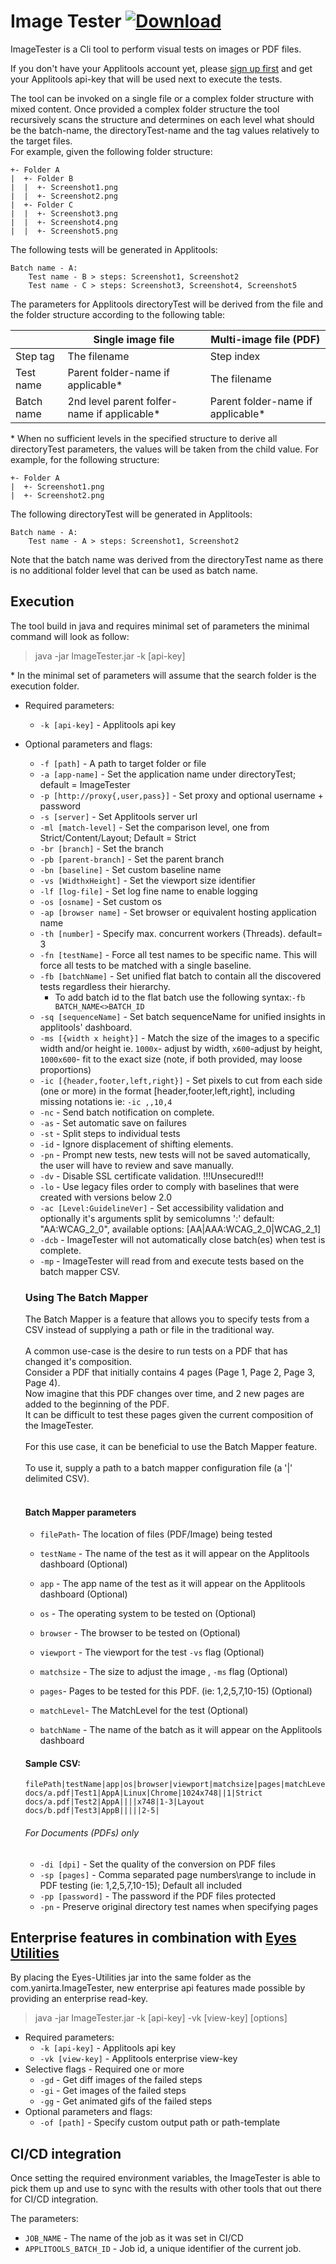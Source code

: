 # Image Tester [ ![Download](https://img.shields.io/github/v/tag/applitools/ImageTester?label=Download&style=plastic) ](https://github.com/applitools/ImageTester/releases/latest)

ImageTester is a Cli tool to perform visual tests on images or PDF files. 

If you don't have your Applitools account yet, 
please [sign up first]("https://applitools.com/sign-up/") 
and get your Applitools api-key that will be used next to execute the tests.

The tool can be invoked on a single file or a complex folder structure with mixed content.
Once provided a complex folder structure the tool recursively scans the structure and determines on each level what should be the batch-name, 
the directoryTest-name and the tag values relatively to the target files.  
For example, given the following folder structure:
```
+- Folder A  
|  +- Folder B
|  |  +- Screenshot1.png
|  |  +- Screenshot2.png
|  +- Folder C
|  |  +- Screenshot3.png
|  |  +- Screenshot4.png
|  |  +- Screenshot5.png
```
The following tests will be generated in Applitools:
```
Batch name - A:
    Test name - B > steps: Screenshot1, Screenshot2
    Test name - C > steps: Screenshot3, Screenshot4, Screenshot5
```

The parameters for Applitools directoryTest will be derived from the file and the folder structure according to the following table:

|            | Single image file                           | Multi-image file (PDF)            | 
|------------|---------------------------------------------|-----------------------------------|
| Step tag   | The filename                                | Step index                        |
| Test name  | Parent folder-name if applicable*           | The filename                      |
| Batch name | 2nd level parent folfer-name if applicable* | Parent folder-name if applicable* |

\* When no sufficient levels in the specified structure to derive all directoryTest parameters, the values will be taken from the child value.
For example, for the following structure:
```
+- Folder A
|  +- Screenshot1.png
|  +- Screenshot2.png

```
The following directoryTest will be generated in Applitools:
```
Batch name - A:
    Test name - A > steps: Screenshot1, Screenshot2
```
Note that the batch name was derived from the directoryTest name as there is no additional 
folder level that can be used as batch name.

## Execution
The tool build in java and requires minimal set of parameters the minimal command will look as follow:

>java -jar ImageTester.jar -k [api-key]

\* In the minimal set of parameters will assume that the search folder is the execution folder.

+ Required parameters:
    + `-k [api-key]` - Applitools api key
+ Optional parameters and flags:
    + `-f [path]` - A path to target folder or file
    + `-a [app-name]` - Set the application name under directoryTest; default = ImageTester
    + `-p [http://proxy{,user,pass}]` - Set proxy and optional username + password
    + `-s [server]` - Set Applitools server url
    + `-ml [match-level]` - Set the comparison level, one from Strict/Content/Layout; Default = Strict
    + `-br [branch]` - Set the branch
    + `-pb [parent-branch]` - Set the parent branch
    + `-bn [baseline]` - Set custom baseline name
    + `-vs [WidthxHeight]` - Set the viewport size identifier
    + `-lf [log-file]` - Set log fine name to enable logging
    + `-os [osname]` - Set custom os
    + `-ap [browser name]` - Set browser or equivalent hosting application name
    + `-th [number]` - Specify max. concurrent workers (Threads). default= 3
    + `-fn [testName]` - Force all test names to be specific name. This will force all tests to be matched with a single baseline.
    + `-fb [batchName]` - Set unified flat batch to contain all the discovered tests regardless their hierarchy.
      + To add batch id to the flat batch use the following syntax:`-fb BATCH_NAME<>BATCH_ID`
    + `-sq [sequenceName]` - Set batch sequenceName for unified insights in applitools' dashboard.
    + `-ms [{width x height}]` - Match the size of the images to a specific width and/or height ie. `1000x`- adjust by width, `x600`-adjust by height, `1000x600`- fit to the exact size (note, if both provided, may loose proportions)
    + `-ic [{header,footer,left,right}]` - Set pixels to cut from each side (one or more) in the format [header,footer,left,right], including missing notations ie: `-ic ,,10,4`
    + `-nc` - Send batch notification on complete.
    + `-as` - Set automatic save on failures
    + `-st` - Split steps to individual tests
    + `-id` - Ignore displacement of shifting elements.
    + `-pn` - Prompt new tests, new tests will not be saved automatically, the user will have to review and save manually.
    + `-dv` - Disable SSL certificate validation. !!!Unsecured!!!
    + `-lo` - Use legacy files order to comply with baselines that were created with versions below 2.0
    + `-ac [Level:GuidelineVer]` - Set accessibility validation and optionally it's arguments split by semicolumns ':' default: "AA:WCAG_2_0", available options: [AA|AAA:WCAG_2_0|WCAG_2_1]
    + `-dcb` - ImageTester will not automatically close batch(es) when test is complete.
    + `-mp` - ImageTester will read from and execute tests based on the batch mapper CSV.

    ### Using The Batch Mapper
    The Batch Mapper is a feature that allows you to specify tests from a CSV instead of supplying a path or file in the traditional way.
    <br><br>
    A common use-case is the desire to run tests on a PDF that has changed it's composition.<br>
    Consider a PDF that initially contains 4 pages (Page 1, Page 2, Page 3, Page 4).<br>
    Now imagine that this PDF changes over time, and 2 new pages are added to the beginning of the PDF.<br>
    It can be difficult to test these pages given the current composition of the ImageTester. 
    <br><br>
    For this use case, it can be beneficial to use the Batch Mapper feature. 
    <br><br>
    To use it, supply a path to a batch mapper configuration file (a '|' delimited CSV).
    <br><br>
    #### Batch Mapper parameters
    - `filePath`- The location of files (PDF/Image) being tested
    - `testName` - The name of the test as it will appear on the Applitools dashboard (Optional)
    - `app` - The app name of the test as it will appear on the Applitools dashboard (Optional)
    - `os` - The operating system to be tested on (Optional)
    - `browser` - The browser to be tested on (Optional)
    - `viewport` - The viewport for the test `-vs` flag (Optional)
    - `matchsize` - The size to adjust the image , `-ms` flag (Optional)
    - `pages`- Pages to be tested for this PDF. (ie: 1,2,5,7,10-15) (Optional)
    - `matchLevel`- The MatchLevel for the test (Optional)
   
    
    
    - `batchName` - The name of the batch as it will appear on the Applitools dashboard
  
    #### Sample CSV:
  ```
  filePath|testName|app|os|browser|viewport|matchsize|pages|matchLevel
  docs/a.pdf|Test1|AppA|Linux|Chrome|1024x748||1|Strict
  docs/a.pdf|Test2|AppA||||x748|1-3|Layout
  docs/b.pdf|Test3|AppB|||||2-5|  
  ```
  
  ###### For Documents (PDFs) only
    + `-di [dpi]` - Set the quality of the conversion on PDF files
    + `-sp [pages]` - Comma separated page numbers\range to include in PDF testing (ie: 1,2,5,7,10-15); Default all included
    + `-pp [password]` - The password if the PDF files protected
    + `-pn` - Preserve original directory test names when specifying pages

## Enterprise features in combination with [Eyes Utilities](https://github.com/yanirta/EyesUtilities)
By placing the Eyes-Utilities jar into the same folder as the com.yanirta.ImageTester, new enterprise api features
made possible by providing an enterprise read-key.

>java -jar ImageTester.jar -k [api-key] -vk [view-key] [options]
+ Required parameters:
    + `-k [api-key]` - Applitools api key
    + `-vk [view-key]` - Applitools enterprise view-key
+ Selective flags - Required one or more
    + `-gd` - Get diff images of the failed steps
    + `-gi` - Get images of the failed steps
    + `-gg` - Get animated gifs of the failed steps
+ Optional parameters and flags:
    + `-of [path]` - Specify custom output path or path-template
    
## CI/CD integration
Once setting the required environment variables, the ImageTester is able to pick them up and use to sync with the results
with other tools that out there for CI/CD integration.

The parameters:
+ `JOB_NAME` - The name of the job as it was set in CI/CD
+ `APPLITOOLS_BATCH_ID` - Job id, a unique identifier of the current job.
